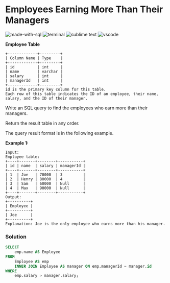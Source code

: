 # Employees Earning More Than Their Managers
![made-with-sql](https://img.shields.io/badge/Made%20with-SQL-007396.svg)
![terminal](https://img.shields.io/badge/Windows%20Terminal-4D4D4D?logo=windows%20terminal&logoColor=white)
![sublime text](https://img.shields.io/badge/sublime_text-%23575757.svg?logo=sublime-text&logoColor=important)
![vscode](https://img.shields.io/badge/Visual_Studio_Code-0078D4?logo=visual%20studio%20code&logoColor=white)

**Employee Table**
```
+-------------+---------+
| Column Name | Type    |
+-------------+---------+
| id          | int     |
| name        | varchar |
| salary      | int     |
| managerId   | int     |
+-------------+---------+
id is the primary key column for this table.
Each row of this table indicates the ID of an employee, their name, salary, and the ID of their manager.
```
 
Write an SQL query to find the employees who earn more than their managers.

Return the result table in any order.

The query result format is in the following example.

__Example 1:__
```
Input:
Employee table:
+----+-------+--------+-----------+
| id | name  | salary | managerId |
+----+-------+--------+-----------+
| 1  | Joe   | 70000  | 3         |
| 2  | Henry | 80000  | 4         |
| 3  | Sam   | 60000  | Null      |
| 4  | Max   | 90000  | Null      |
+----+-------+--------+-----------+
Output:
+----------+
| Employee |
+----------+
| Joe      |
+----------+
Explanation: Joe is the only employee who earns more than his manager.
```

### Solution
```sql
SELECT
    emp.name AS Employee
FROM
    Employee AS emp
    INNER JOIN Employee AS manager ON emp.managerId = manager.id
WHERE
    emp.salary > manager.salary;
```